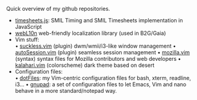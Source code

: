 Quick overview of my github repositories.

* [timesheets.js](https://github.com/fabi1cazenave/timesheets.js):
  SMIL Timing and SMIL Timesheets implementation in JavaScript
* [webL10n](https://github.com/fabi1cazenave/webL10n)
  web-friendly localization library (used in B2G/Gaia)
* Vim stuff:  
   • [suckless.vim](https://github.com/fabi1cazenave/suckless.vim)
     (plugin) dwm/wmii/i3-like window management
   • [autoSession.vim](https://github.com/fabi1cazenave/autoSession.vim)
     (plugin) seamless session management
   • [mozilla.vim](https://github.com/fabi1cazenave/mozilla.vim)
     (syntax) syntax files for Mozilla contributors and web developers
   • [kalahari.vim](https://github.com/fabi1cazenave/kalahari.vim)
     (colorscheme) dark theme based on desert
* Configuration files:  
   • [dotFiles](https://github.com/fabi1cazenave/dotFiles):
     my Vim-centric configuration files for bash, xterm, readline, i3…
   • [gnupad](https://github.com/fabi1cazenave/gnupad):
     a set of configuration files to let Emacs, Vim and nano behave in a more standard/notepad way.

